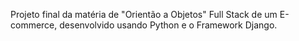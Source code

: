 Projeto final da matéria de "Orientão a Objetos" Full Stack de um E-commerce, desenvolvido usando Python e o Framework Django.
